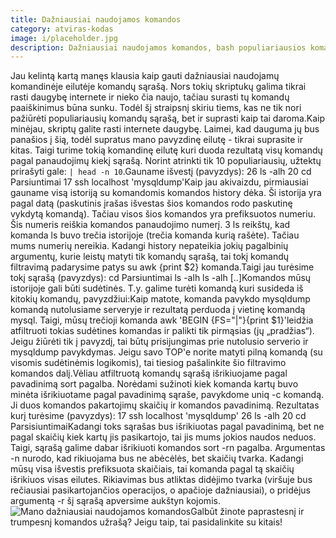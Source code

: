 ```yaml
---
title: Dažniausiai naudojamos komandos
category: atviras-kodas
image: i/placeholder.jpg
description: Dažniausiai naudojamos komandos, bash populiariausios komandos, top bash komandos, top naudojamos komandos.
---
```


Jau kelintą kartą manęs klausia kaip gauti dažniausiai naudojamų komandinėje eilutėje komandų sąrašą. Nors tokių skriptukų galima tikrai rasti daugybę internete ir nieko čia naujo, tačiau surasti tų komandų paaiškinimus būna sunku. Todėl šį straipsnį skiriu tiems, kas ne tik nori pažiūrėti populiariausių komandų sąrašą, bet ir suprasti kaip tai daroma.Kaip minėjau, skriptų galite rasti internete daugybę. Laimei, kad dauguma jų bus panašios į šią, todėl supratus mano pavyzdinę eilutę - tikrai suprasite ir kitas. Taigi turime tokią komandinę eilutę kuri duoda rezultatą visų komandų pagal panaudojimų kiekį sąrašą. Norint atrinkti tik 10 populiariausių, užtektų prirašyti gale: `| head -n 10`.Gauname išvestį (pavyzdys):    26 ls -alh
    20 cd Parsiuntimai
    17 ssh localhost 'mysqldump'Kaip jau akivaizdu, pirmiausiai gauname visą istoriją su komandomis komandos history dėka. Ši istorija yra pagal datą (paskutinis įrašas išvestas šios komandos rodo paskutinę vykdytą komandą). Tačiau visos šios komandos yra prefiksuotos numeriu. Šis numeris reiškia komandos panaudojimo numerį. 3 ls reikštų, kad komanda ls buvo trečia istorijoje (trečia komanda kurią rašėte). Tačiau mums numerių nereikia. Kadangi history nepateikia jokių pagalbinių argumentų, kurie leistų matyti tik komandų sąrašą, tai tokį komandų filtravimą padarysime patys su awk &#123;print \$2&#125; komanda.Taigi jau turėsime tokį sąrašą (pavyzdys):    cd Parsiuntimai
    ls -alh
    ls -alh
    [..]Komandos mūsų istorijoje gali būti sudėtinės. T.y. galime turėti komandą kuri susideda iš kitokių komandų, pavyzdžiui:Kaip matote, komanda pavykdo mysqldump komandą nutolusiame serveryje ir rezultatą perduoda į vietinę komandą mysql. Taigi, mūsų trečioji komanda    awk 'BEGIN &#123;FS="|"&#125;{print \$1}'leidžia atfiltruoti tokias sudėtines komandas ir palikti tik pirmąsias (jų „pradžias“). Jeigu žiūrėti tik į pavyzdį, tai būtų prisijungimas prie nutolusio serverio ir mysqldump pavykdymas. Jeigu savo TOP'e norite matyti pilną komandą (su visomis sudėtinėmis logikomis), tai tiesiog pašalinkite šio filtravimo komandos dalį.Vėliau atfiltruotą komandų sąrašą išrikiuojame pagal pavadinimą sort pagalba. Norėdami sužinoti kiek komanda kartų buvo minėta išrikiuotame pagal pavadinimą sąraše, pavykdome uniq -c komandą. Ji duos komandos pakartojimų skaičių ir komandos pavadinimą. Rezultatas kurį turėsime (pavyzdys):    17 ssh localhost 'mysqldump'
    26 ls -alh
    20 cd ParsisiuntimaiKadangi toks sąrašas bus išrikiuotas pagal pavadinimą, bet ne pagal skaičių kiek kartų jis pasikartojo, tai jis mums jokios naudos neduos. Taigi, sąrašą galime dabar išrikiuoti komandos sort -rn pagalba. Argumentas -n nurodo, kad rikiuojama bus ne abėcėlės, bet skaičių tvarka. Kadangi mūsų visa išvestis prefiksuota skaičiais, tai komanda pagal tą skaičių išrikiuos visas eilutes. Rikiavimas bus atliktas didėjimo tvarka (viršuje bus rečiausiai pasikartojančios operacijos, o apačioje dažniausiai), o pridėjus argumentą -r šį sąrašą apversime aukštyn kojomis.![Mano dažniausiai naudojamos komandos](/i/dazniausiai_naudojamos_komandos.png)Galbūt žinote paprastesnį ir trumpesnį komandos užrašą? Jeigu taip, tai pasidalinkite su kitais!
